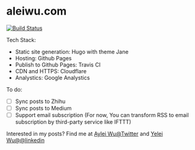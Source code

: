 # aleiwu.com

[![Build Status](https://travis-ci.org/aylei/blog-source.svg?branch=master)](https://travis-ci.org/aylei/blog-source)

Tech Stack:

* Static site generation: Hugo with theme Jane
* Hosting: Github Pages
* Publish to Github Pages: Travis CI
* CDN and HTTPS: Cloudflare
* Analystics: Google Analystics

To do:

- [ ] Sync posts to Zhihu
- [ ] Sync posts to Medium
- [ ] Support email subscription (For now, You can transform RSS to email subscription by third-party service like IFTTT)

Interested in my posts? Find me at [Aylei Wu@Twitter](https://twitter.com/AyleiWu) and [Yelei Wu@@linkedin](https://www.linkedin.com/in/yelei-wu-0850a5141/)
